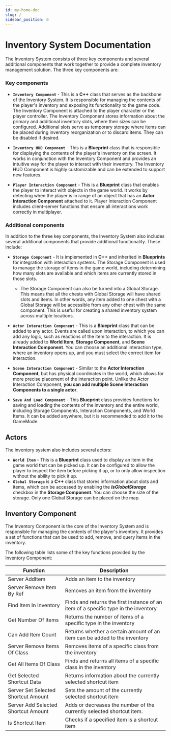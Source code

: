 ```yaml
---
id: my-home-doc
slug: /
sidebar_position: 0
---
```


# Inventory System Documentation

The Inventory System consists of three key components and several additional components that work together to provide a
complete inventory management solution. The three key components are:

### Key components

- **``Inventory Component``** - This is a **C++** class that serves as the backbone of the Inventory System. It is
  responsible
  for
  managing the contents of the player's inventory and exposing its functionality to the game code. The Inventory
  Component
  is attached to the player character or the player controller. The Inventory Component stores information about the
  primary and additional inventory slots, where their sizes can be configured. Additional slots serve as temporary
  storage where items can be placed during inventory reorganization or to discard items. They can be disabled if
  desired.

- **``Inventory HUD Component``** - This is a **Blueprint** class that is responsible for displaying the contents of the
  player's
  inventory on the screen. It works in conjunction with the Inventory Component and provides an intuitive way for the
  player to interact with their inventory. The Inventory HUD Component is highly customizable and can be extended to
  support new features.

- **``Player Interaction Component``** - This is a **Blueprint** class that enables the player to interact with objects
  in
  the
  game
  world. It works by detecting when the player is in range of an object that has an **Actor Interaction Component**
  attached
  to it. Player Interaction Component includes client-server functions that ensure all interactions work correctly in
  multiplayer.

### Additional components

In addition to the three key components, the Inventory System also includes several additional components that provide
additional functionality. These include:

- **``Storage Component``** - It is implemented in **C++** and inherited in **Blueprints** for integration with
  interaction systems. The Storage Component is
  used to manage the storage of items in the game world, including determining how many slots are available and which
  items are currently stored in those slots.
    - The Storage Component can also be turned into a Global Storage. This means
      that all the chests with Global Storage will have shared slots and items. In other words, any item added to one
      chest
      with a Global Storage will be
      accessible from any other chest with the same component. This is useful for creating a shared
      inventory system across multiple locations.

- **``Actor Interaction Component``** - This is a **Blueprint** class that can be added to any actor. Events are called
  upon interaction, to
  which you can add any logic, such as reactions of the item to the interaction. It is already added to **World Item**,
  **Storage Component**, and **Scene Interaction Component**. You can choose an additional interaction type, where an
  inventory
  opens up, and you must select the correct item for interaction.
- **``Scene Interaction Component``** - Similar to the **Actor Interaction Component**, but has physical coordinates in
  the world,
  which allows for more precise placement of the interaction point. Unlike the Actor Interaction Component, **you can
  add
  multiple Scene Interaction Components to a single actor**.
- **``Save And Load Component``** - This **Blueprint** class provides functions for saving and loading the contents of
  the
  inventory
  and the entire world, including Storage Components, Interaction Components, and World Items. It can be added anywhere,
  but it is recommended to add it to the GameMode.

## Actors

The inventory system also includes several actors:

- **``World Item``** - This is a **Blueprint** class used to display an item in the game world that can be picked up. It
  can be
  configured to allow the player to inspect the item before picking it up, or to only allow inspection without the
  ability to pick it up.
- **``Global Storage``** is a **C++** class that stores information about slots and items, which can be accessed by
  enabling the
  ***IsGlobalStorage*** checkbox in the **Storage Component**. You can choose the size of the storage. Only one Global
  Storage can
  be placed on the map.

## Inventory Component

The Inventory Component is the core of the Inventory System and is responsible for managing the contents of the player's
inventory. It provides a set of functions that can be used to add, remove, and query items in the inventory.

The following table lists some of the key functions provided by the Inventory Component:

| Function	                           | Description                                                                         |
|-------------------------------------|-------------------------------------------------------------------------------------|
| Server AddItem                      | Adds an item to the inventory                                                       | 
| Server Remove Item By Ref           | Removes an item from the inventory                                                  | 
| Find Item In Inventory              | Finds and returns the first instance of an item of a specific type in the inventory | 
| Get Number Of Items                 | Returns the number of items of a specific type in the inventory                     | 
| Can Add Item Count                  | Returns whether a certain amount of an item can be added to the inventory           |
| Server Remove Items Of Class        | Removes items of a specific class from the inventory                                |
| Get All Items Of Class              | Finds and returns all items of a specific class in the inventory                    |
| Get Selected Shortcut Data          | Returns information about the currently selected shortcut item                      |
| Server Set Selected Shortcut Amount | Sets the amount of the currently selected shortcut item                             |
| Server Add Selected Shortcut Amount | Adds or decreases the number of the currently selected shortcut item.               |
| Is Shortcut Item                    | Checks if a specified item is a shortcut item                                       | 

  